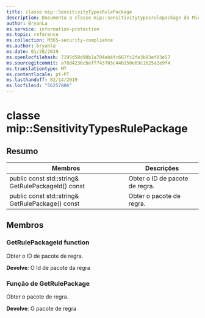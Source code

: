```yaml
---
title: classe mip::SensitivityTypesRulePackage
description: Documenta a classe mip::sensitivitytypesrulepackage da Microsoft Information Protection (MIP) SDK.
author: BryanLa
ms.service: information-protection
ms.topic: reference
ms.collection: M365-security-compliance
ms.author: bryanla
ms.date: 01/28/2019
ms.openlocfilehash: 7195d58d90b1a704eb4fc667fc2fe3b93ef03e57
ms.sourcegitcommit: a78d4236cbeff743703c44b150e69c1625a2e9f4
ms.translationtype: MT
ms.contentlocale: pt-PT
ms.lasthandoff: 02/14/2019
ms.locfileid: "56257806"
---
```

# <a name="class-mipsensitivitytypesrulepackage"></a>classe mip::SensitivityTypesRulePackage 
  
## <a name="summary"></a>Resumo
 Membros                        | Descrições                                
--------------------------------|---------------------------------------------
public const std::string& GetRulePackageId() const  |  Obter o ID de pacote de regra.
public const std::string& GetRulePackage() const  |  Obter o pacote de regra.
  
## <a name="members"></a>Membros
  
### <a name="getrulepackageid-function"></a>GetRulePackageId function
Obter o ID de pacote de regra.

  
**Devolve**: O Id de pacote da regra
  
### <a name="getrulepackage-function"></a>Função de GetRulePackage
Obter o pacote de regra.

  
**Devolve**: O pacote de regra

